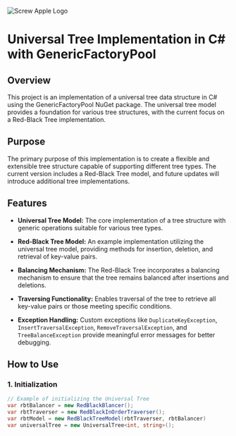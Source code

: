 ![Screw Apple Logo](/Assets/Logo.png)
# Universal Tree Implementation in C# with GenericFactoryPool

## Overview

This project is an implementation of a universal tree data structure in C# using the GenericFactoryPool NuGet package. The universal tree model provides a foundation for various tree structures, with the current focus on a Red-Black Tree implementation.

## Purpose

The primary purpose of this implementation is to create a flexible and extensible tree structure capable of supporting different tree types. The current version includes a Red-Black Tree model, and future updates will introduce additional tree implementations.

## Features

- **Universal Tree Model:** The core implementation of a tree structure with generic operations suitable for various tree types.

- **Red-Black Tree Model:** An example implementation utilizing the universal tree model, providing methods for insertion, deletion, and retrieval of key-value pairs.

- **Balancing Mechanism:** The Red-Black Tree incorporates a balancing mechanism to ensure that the tree remains balanced after insertions and deletions.

- **Traversing Functionality:** Enables traversal of the tree to retrieve all key-value pairs or those meeting specific conditions.

- **Exception Handling:** Custom exceptions like `DuplicateKeyException`, `InsertTraversalException`, `RemoveTraversalException`, and `TreeBalanceException` provide meaningful error messages for better debugging.

## How to Use

### 1. Initialization

```csharp
// Example of initializing the Universal Tree
var rbtBalancer = new RedBlackBlancer();
var rbtTraverser = new RedBlackInOrderTraverser();
var rbtModel = new RedBlackTreeModel(rbtTraverser, rbtBalancer)
var universalTree = new UniversalTree<int, string>();
